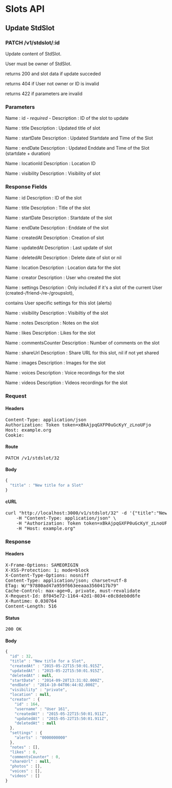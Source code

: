 # Slots API

## Update StdSlot

### PATCH /v1/stdslot/:id

Update content of StdSlot.

User must be owner of StdSlot.

returns 200 and slot data if update succeded 

returns 404 if User not owner or ID is invalid

returns 422 if parameters are invalid

### Parameters

Name : id *- required -*
Description : ID of the slot to update

Name : title
Description : Updated title of slot

Name : startDate
Description : Updated Startdate and Time of the Slot

Name : endDate
Description : Updated Enddate and Time of the Slot (startdate + duration)

Name : locationId
Description : Location ID

Name : visibility
Description : Visibility of slot


### Response Fields

Name : id
Description : ID of the slot

Name : title
Description : Title of the slot

Name : startDate
Description : Startdate of the slot

Name : endDate
Description : Enddate of the slot

Name : createdAt
Description : Creation of slot

Name : updatedAt
Description : Last update of slot

Name : deletedAt
Description : Delete date of slot or nil

Name : location
Description : Location data for the slot

Name : creator
Description : User who created the slot

Name : settings
Description : Only included if it&#39;s a slot of the current User (created-/friend-/re-/groupslot),

contains User specific settings for this slot (alerts)

Name : visibility
Description : Visibiltiy of the slot

Name : notes
Description : Notes on the slot

Name : likes
Description : Likes for the slot

Name : commentsCounter
Description : Number of comments on the slot

Name : shareUrl
Description : Share URL for this slot, nil if not yet shared

Name : images
Description : Images for the slot

Name : voices
Description : Voice recordings for the slot

Name : videos
Description : Videos recordings for the slot

### Request

#### Headers

<pre>Content-Type: application/json
Authorization: Token token=xBkAjpqGXFP0uGcKyY_zLnoUFjo
Host: example.org
Cookie: </pre>

#### Route

<pre>PATCH /v1/stdslot/32</pre>

#### Body
```javascript
{
  "title" : "New title for a Slot"
}
```


#### cURL

<pre class="request">curl &quot;http://localhost:3000/v1/stdslot/32&quot; -d &#39;{&quot;title&quot;:&quot;New title for a Slot&quot;}&#39; -X PATCH \
	-H &quot;Content-Type: application/json&quot; \
	-H &quot;Authorization: Token token=xBkAjpqGXFP0uGcKyY_zLnoUFjo&quot; \
	-H &quot;Host: example.org&quot;</pre>

### Response

#### Headers

<pre>X-Frame-Options: SAMEORIGIN
X-XSS-Protection: 1; mode=block
X-Content-Type-Options: nosniff
Content-Type: application/json; charset=utf-8
ETag: W/&quot;97880ad47a959f663eeaaa3560417b79&quot;
Cache-Control: max-age=0, private, must-revalidate
X-Request-Id: 8f045e72-1164-42d1-8034-e8c8deb0d6fe
X-Runtime: 0.030764
Content-Length: 516</pre>

#### Status

<pre>200 OK</pre>

#### Body

```javascript
{
  "id" : 32,
  "title" : "New title for a Slot",
  "createdAt" : "2015-05-22T15:50:01.915Z",
  "updatedAt" : "2015-05-22T15:50:01.915Z",
  "deletedAt" : null,
  "startDate" : "2014-09-28T13:31:02.000Z",
  "endDate" : "2014-10-04T06:44:02.000Z",
  "visibility" : "private",
  "location" : null,
  "creator" : {
    "id" : 164,
    "username" : "User 161",
    "createdAt" : "2015-05-22T15:50:01.911Z",
    "updatedAt" : "2015-05-22T15:50:01.911Z",
    "deletedAt" : null
  },
  "settings" : {
    "alerts" : "0000000000"
  },
  "notes" : [],
  "likes" : 0,
  "commentsCounter" : 0,
  "shareUrl" : null,
  "photos" : [],
  "voices" : [],
  "videos" : []
}
```
